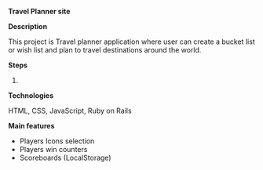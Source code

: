 **Travel Planner site**

**Description**

This project is Travel planner application where user can create a bucket list or wish list and plan to travel destinations around the world.

**Steps**

1. 

**Technologies**

HTML, CSS, JavaScript, Ruby on Rails


**Main features**

 - Players Icons selection
 - Players win counters
 - Scoreboards (LocalStorage)
